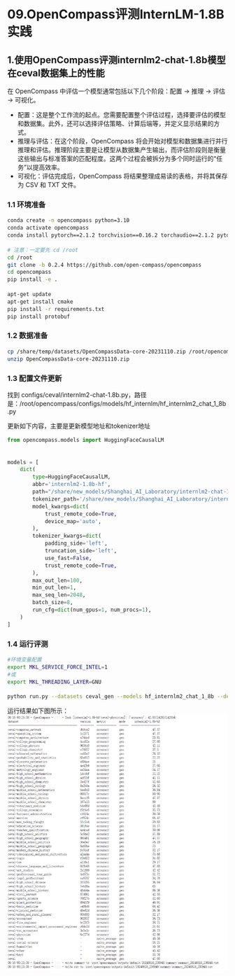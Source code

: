 # 09.OpenCompass评测InternLM-1.8B 实践

## 1.使用OpenCompass评测internlm2-chat-1.8b模型在ceval数据集上的性能

在 OpenCompass 中评估一个模型通常包括以下几个阶段：配置 -> 推理 -> 评估 -> 可视化。
- 配置：这是整个工作流的起点。您需要配置整个评估过程，选择要评估的模型和数据集。此外，还可以选择评估策略、计算后端等，并定义显示结果的方式。
- 推理与评估：在这个阶段，OpenCompass 将会开始对模型和数据集进行并行推理和评估。推理阶段主要是让模型从数据集产生输出，而评估阶段则是衡量这些输出与标准答案的匹配程度。这两个过程会被拆分为多个同时运行的“任务”以提高效率。
- 可视化：评估完成后，OpenCompass 将结果整理成易读的表格，并将其保存为 CSV 和 TXT 文件。

### 1.1 环境准备
```bash
conda create -n opencompass python=3.10
conda activate opencompass
conda install pytorch==2.1.2 torchvision==0.16.2 torchaudio==2.1.2 pytorch-cuda=12.1 -c pytorch -c nvidia -y

# 注意：一定要先 cd /root
cd /root
git clone -b 0.2.4 https://github.com/open-compass/opencompass
cd opencompass
pip install -e .

apt-get update
apt-get install cmake
pip install -r requirements.txt
pip install protobuf
```

### 1.2 数据准备
```bash
cp /share/temp/datasets/OpenCompassData-core-20231110.zip /root/opencompass/
unzip OpenCompassData-core-20231110.zip
```

### 1.3 配置文件更新
找到 configs/ceval/internlm2-chat-1.8b.py，路径是：/root/opencompass/configs/models/hf_internlm/hf_internlm2_chat_1_8b.py

更新如下内容，主要是更新模型地址和tokenizer地址
```python
from opencompass.models import HuggingFaceCausalLM


models = [
    dict(
        type=HuggingFaceCausalLM,
        abbr='internlm2-1.8b-hf',
        path="/share/new_models/Shanghai_AI_Laboratory/internlm2-chat-1_8b",
        tokenizer_path='/share/new_models/Shanghai_AI_Laboratory/internlm2-chat-1_8b',
        model_kwargs=dict(
            trust_remote_code=True,
            device_map='auto',
        ),
        tokenizer_kwargs=dict(
            padding_side='left',
            truncation_side='left',
            use_fast=False,
            trust_remote_code=True,
        ),
        max_out_len=100,
        min_out_len=1,
        max_seq_len=2048,
        batch_size=8,
        run_cfg=dict(num_gpus=1, num_procs=1),
    )
]
```

### 1.4 运行评测
```bash
#环境变量配置
export MKL_SERVICE_FORCE_INTEL=1
#或
export MKL_THREADING_LAYER=GNU

python run.py --datasets ceval_gen --models hf_internlm2_chat_1_8b --debug
```

运行结果如下图所示：
![](../images/24-04-10.png)
<br><br>
<Vssue :title="$title" />
